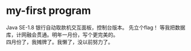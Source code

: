 # my-first program
Java SE-1.8
银行自动取款机交互面板，控制台版本。
先立个flag！
等我把数据库，计网融会贯通。明年一月份，写个更完美的。
<br>
四月份了，我摊牌了。我懒了，没以前努力了。
